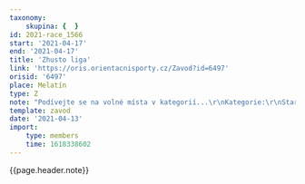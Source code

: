 ```yaml
---
taxonomy:
    skupina: {  }
id: 2021-race_1566
start: '2021-04-17'
end: '2021-04-17'
title: 'Zhusto liga'
link: 'https://oris.orientacnisporty.cz/Zavod?id=6497'
orisid: '6497'
place: Melatín
type: Z
note: "Podívejte se na volné místa v kategorií...\r\nKategorie:\r\nStartovní vlna: Třetí vlna (12:00 až 13:00)\r\nD10 Třetí vlna, D12 Třetí vlna, D14 Třetí vlna, D16 Třetí vlna, D21 Třetí vlna, D35 Třetí vlna, D55 Třetí vlna, H10 Třetí vlna, H12 Třetí vlna, H14 Třetí vlna, H16 Třetí vlna, H21 Třetí vlna, H35 Třetí vlna, H55 Třetí vlna\r\nStartovní vlna: Čtvrtá vlna (13:00 až 14:00)\r\nD10 Čtvrtá vlna, D12 Čtvrtá vlna, D14 Čtvrtá vlna, D16 Čtvrtá vlna, D21 Čtvrtá vlna, D35 Čtvrtá vlna, D55 Čtvrtá vlna, H10 Čtvrtá vlna, H12 Čtvrtá vlna, H14 Čtvrtá vlna, H16 Čtvrtá vlna, H21 Čtvrtá vlna, H35 Čtvrtá vlna, H55 Čtvrtá vlna"
template: zavod
date: '2021-04-13'
import:
    type: members
    time: 1618338602
---
```


{{page.header.note}}
